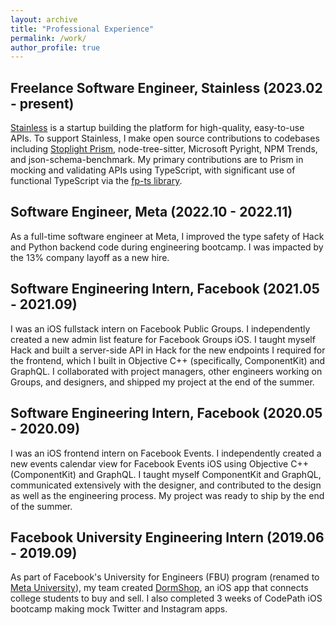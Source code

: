 ```yaml
---
layout: archive
title: "Professional Experience"
permalink: /work/
author_profile: true
---
```

<!--
# Graduate Student Researcher, UCSD Programming Systems Group (2023.09 - present)

I am working to integrate the complementary strengths of PL, HCI, and AI to develop human-interpretable structural constraints on sequence models for the controllable, co-creative generation of globally structured sequence data. My most recent work investigated stochastic and formal logic techniques to frame and solve the dually NP-hard combinatorial optimization problem of music structure summarization.  -->

## Freelance Software Engineer, Stainless (2023.02 - present)

[Stainless](https://www.stainlessapi.com/) is a startup building the platform for high-quality, easy-to-use APIs. To support Stainless, I make open source contributions to codebases including [Stoplight Prism](https://github.com/stoplightio/prism), node-tree-sitter, Microsoft Pyright, NPM Trends, and json-schema-benchmark. My primary contributions are to Prism in mocking and validating APIs using TypeScript, with significant use of functional TypeScript via the [fp-ts library](https://github.com/gcanti/fp-ts).

## Software Engineer, Meta (2022.10 - 2022.11)

As a full-time software engineer at Meta, I improved the type safety of Hack and Python backend code during engineering bootcamp. I was impacted by the 13% company layoff as a new hire.

## Software Engineering Intern, Facebook (2021.05 - 2021.09)

I was an iOS fullstack intern on Facebook Public Groups. I independently created a new admin list feature for Facebook Groups iOS. I taught myself Hack and built a server-side API in Hack for the new endpoints I required for the frontend, which I built in Objective C++ (specifically, ComponentKit) and GraphQL. I collaborated with project managers, other engineers working on Groups, and designers, and shipped my project at the end of the summer.

## Software Engineering Intern, Facebook (2020.05 - 2020.09)

I was an iOS frontend intern on Facebook Events. I independently created a new events calendar view for Facebook Events iOS using Objective C++ (ComponentKit) and GraphQL. I taught myself ComponentKit and GraphQL, communicated extensively with the designer, and contributed to the design as well as the engineering process. My project was ready to ship by the end of the summer.

## Facebook University Engineering Intern (2019.06 - 2019.09)

As part of Facebook's University for Engineers (FBU) program (renamed to [Meta University](https://www.metacareers.com/careerprograms/pathways/metauniversity)), my team created [DormShop](https://github.com/mloirraqi/Dorm-a-Shop), an iOS app that connects college students to buy and sell. I also completed 3 weeks of CodePath iOS bootcamp making mock Twitter and Instagram apps.